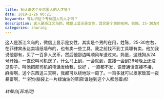 ```yaml
---
title: 有认识这个专坑国人的人才吗？
date: 2019-2-26 00:21
keywords: 有认识这个专坑国人的人才吗？
description: 这人是浙江义乌的，微信上显示是女性，其实是个男的在用，姓陈，25-30左右，在菲律宾永达卖墙纸墙布的，也有卖一些工具。我之前找不到工具哪有卖，他加我说他那有，买了一百多人民币，然后他那边叫顺风车送过来。妈蛋，这贱狗从24号开始，一直说叫司机送了，什么马上到，一会就到，直接一会到26号晚上还没见影子。叫他把那司机的电话发给我，说好 ，一直都不发，语音通话直接不接，麻痹啊，送个东西送三天啊，我都可以绕地球一周了。一百多就可以发家致富一夜暴富啊，艹!祝你脑袋上一片绿油油的草原!谁碰到这个人都悠着点!
categories: sharing
---
```

<td class="t_f" id="postmessage_3113122">

这人是浙江义乌的，微信上显示是女性，其实是个男的在用，姓陈，25-30左右，在菲律宾永达卖墙纸墙布的，也有卖一些工具。我之前找不到工具哪有卖，他加我说他那有，买了一百多人民币，然后他那边叫顺风车送过来。妈蛋，这贱狗从24号开始，一直说叫司机送了，什么马上到，一会就到，直接一会到26号晚上还没见影子。叫他把那司机的电话发给我，说好 ，一直都不发，语音通话直接不接，麻痹啊，送个东西送三天啊，我都可以绕地球一周了。一百多就可以发家致富一夜暴富啊，艹!祝你脑袋上一片绿油油的草原!谁碰到这个人都悠着点!</td>
###### 转载自[菲龙网]